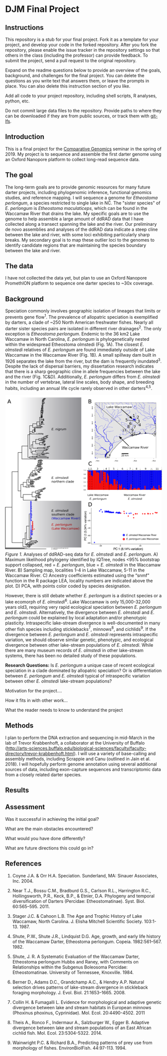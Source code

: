 # DJM Final Project

## Instructions

This repository is a stub for your final project. Fork it as a template for your project, and develop your code in the forked repository. After you fork the repository, please enable the issue tracker in the repository settings so that others in the class (including the professor) can provide feedback. To submit the project, send a pull request to the original repository.

Expand on the readme questions below to provide an overview of the goals, background, and challenges for the final project. You can delete the questions as you write text that answers them, or leave the prompts in place. You can also delete this instruction section of you like.

Add all code to your project repository, including shell scripts, R analyses, python, etc.

Do not commit large data files to the repository. Provide paths to where they can be downloaded if they
are from public sources, or track them with [git-lfs](https://git-lfs.github.com).

## Introduction

This is a final project for the [Comparative Genomics](https://github.com/Yale-EEB723/syllabus) seminar in the spring of 2019. 
My project is to sequence and assemble the first darter genome using an Oxford Nanopore platform to collect long-read sequence data. 

## The goal

The long-term goals are to provide genomic resources for many future darter projects, including phylogenomic inference, functional genomics studies, and reference mapping. I will sequence a genome for *Etheostoma perlongum*, a species restricted to single lake in NC. The "sister species" of *E. perlongum* is *Etheostoma maculaticeps*, which can be found in the Waccamaw River that drains the lake. My specific goals are to use the genome to help assemble a large amount of ddRAD data that I have collected along a transect spanning the lake and the river. Our preliminary de novo assemblies and analyses of the ddRAD data indicate a steep cline between the lake and river, with some loci exhibiting particularly sharp breaks. My secondary goal is to map these outlier loci to the genomes to identify candidate regions that are maintaining the species boundary between the lake and river.

## The data

I have not collected the data yet, but plan to use an Oxford Nanopore PromethION platform to sequence one darter species to ~30x coverage.

## Background

Speciation commonly involves geographic isolation of lineages that limits or prevents gene flow<sup>1</sup>. The prevalence of allopatric speciation is exemplified by darters, a clade of ~250 North American freshwater fishes. Nearly all darter sister species pairs are isolated in different river drainages<sup>2</sup>. The only exception is *Etheostoma perlongum*. Endemic to the 36 km2 Lake Waccamaw in North Carolina, *E. perlongum* is phylogenetically nested within the widespread Etheostoma olmstedi (Fig. 1A). The closest *E. olmstedi* relatives of *E. perlongum* are found immediately outside of Lake Waccamaw in the Waccamaw River (Fig. 1B). A small spillway dam built in 1926 separates the lake from the river, but the dam is frequently inundated<sup>3</sup>. Despite the lack of dispersal barriers, my dissertation research indicates that there is a sharp geographic cline in allele frequencies between the lake and the river (Fig. 1C&D). Additionally, *E. perlongum* differs from *E. olmstedi* in the number of vertebrae, lateral line scales, body shape, and breeding habits, including an annual life cycle rarely observed in other darters<sup>4,5</sup>. 

![](figures/Fig1.png)
*Figure 1.* Analyses of ddRAD-seq data for *E. olmstedi* and *E. perlongum*. A) Maximum likelihood phylogeny identified by IQTree, nodes <95% bootstrap support collapsed, red = *E. perlongum*, blue = *E. olmstedi* in the Waccamaw River. B) Sampling map, localities 1-4 in Lake Waccamaw, 5-11 in the Waccamaw River. C) Ancestry coefficients estimated using the “snmf” function in the R package LEA, locality numbers are indicated above the plot.  D) PCA, with points color coded by species designation. 

However, there is still debate whether *E. perlongum* is a distinct species or a lake ecomorph of *E. olmstedi*<sup>6</sup>. Lake Waccamaw is only 15,000-32,000 years old3, requiring very rapid ecological speciation between *E. perlongum* and *E. olmstedi*. Alternatively, the divergence between *E. olmstedi* and *E. perlongum* could be explained by local adaptation and/or phenotypic plasticity. Intraspecific lake-stream divergence is well-documented in many other fish species including sticklebacks<sup>7</sup>, minnows<sup>8</sup>, and cichlids<sup>9</sup>. If the divergence between *E. perlongum* and *E. olmstedi* represents intraspecific variation, we should observe similar genetic, phenotypic, and ecological divergence between other lake-stream populations of *E. olmstedi*. While there are many museum records of *E. olmstedi* in other lake-stream systems, there has been no detailed study of these populations. 

**Research Questions:** Is *E. perlongum* a unique case of recent ecological speciation in a clade dominated by allopatric speciation? Or is differentiation between *E. perlongum* and *E. olmstedi* typical of intraspecific variation between other *E. olmstedi* lake-stream populations?



Motivation for the project....

How it fits in with other work...

What the reader needs to know to understand the project


## Methods

I plan to perform the DNA extraction and sequencing in mid-March in the lab of Trevor Krabbenhoft, a collaborator at the University of Buffalo (http://arts-sciences.buffalo.edu/biological-sciences/faculty/faculty-directory/trevor-krabbenhoft.html). I will use a variety of base-calling and assembly methods, including Scrappie and Canu (outlined in Jain et al. 2018). I will hopefully perform genome annotation using several additional sources of data, including exon-capture sequences and transcriptomic data from a closely related darter species.


## Results


## Assessment

Was it successful in achieving the initial goal?

What are the main obstacles encountered?

What would you have done differently?

What are future directions this could go in?

## References

1. Coyne J.A. & Orr H.A. Speciation. Sunderland, MA: Sinauer Associates, Inc. 2004. 

2. Near T.J., Bossu C.M., Bradburd G.S., Carlson R.L., Harrington R.C., Hollingsworth, P.R., Keck, B.P., & Etnier, D.A. Phylogeny and temporal diversification of Darters (Percidae: Etheostomatinae). Syst. Biol. 60:565–595. 2011. 

3. Stager J.C. & Cahoon L.B. The Age and Trophic History of Lake Waccamaw, North Carolina. J. Elisha Mitchell Scientific Society. 103:1-13. 1987. 

4. Shute, P.W., Shute J.R., Lindquist D.G. Age, growth, and early life history of the Waccamaw Darter, Etheostoma perlongum. Copeia. 1982:561–567. 1982. 

5. Shute, J. R. A Systematic Evaluation of the Waccamaw Darter, Etheostoma perlongum Hubbs and Raney, with Comments on Relationships within the Subgenus Boleosoma Percidae: Etheostomatinae. University of Tennessee, Knoxville. 1984. 

6. Berner D., Adams D.C., Grandchamp A.C., & Hendry A.P. Natural selection drives patterns of lake-stream divergence in stickleback foraging morphology. J. Evol. Biol. 21:1653–1665. 2008. 

7. Collin H. & Fumagalli L. Evidence for morphological and adaptive genetic divergence between lake and stream habitats in European minnows (Phoxinus phoxinus, Cyprinidae). Mol. Ecol. 20:4490-4502. 2011 

8. Theis A., Ronco F., Indermaur A., Salzburger W., Egger B. Adaptive divergence between lake and stream populations of an East African cichlid fish. Mol. Ecol. 23:5304-5322. 2014. 

9. Wainwright P.C. & Richard B.A., Predicting patterns of prey use from morphology of fishes. EnvironBiolFish. 44:97-113. 1994. 